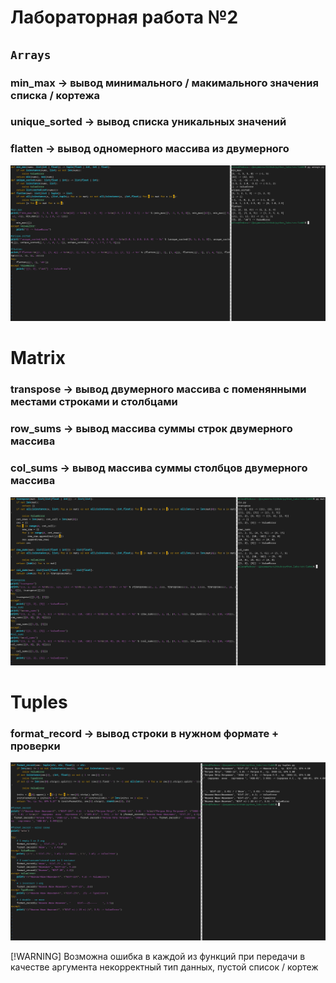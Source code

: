 # Лабораторная работа №2
## `Arrays`
### min_max -> вывод минимального / макимального значения списка / кортежа
### unique_sorted -> вывод списка уникальных значений
### flatten -> вывод одномерного массива из двумерного

![arrays-img](../../images/lab02/arrays.png)

# Matrix
### transpose -> вывод двумерного массива с поменянными местами строками и столбцами
### row_sums -> вывод массива суммы строк двумерного массива
### col_sums -> вывод массива суммы столбцов двумерного массива
![matrix-img](../../images/lab02/matrix.png)

# Tuples
### format_record -> вывод строки в нужном формате + проверки
![tuples-img](../../images/lab02/tuples.png)

[!WARNING]
Возможна ошибка в каждой из функций при передачи в качестве аргумента некорректный тип данных, пустой список / кортеж

